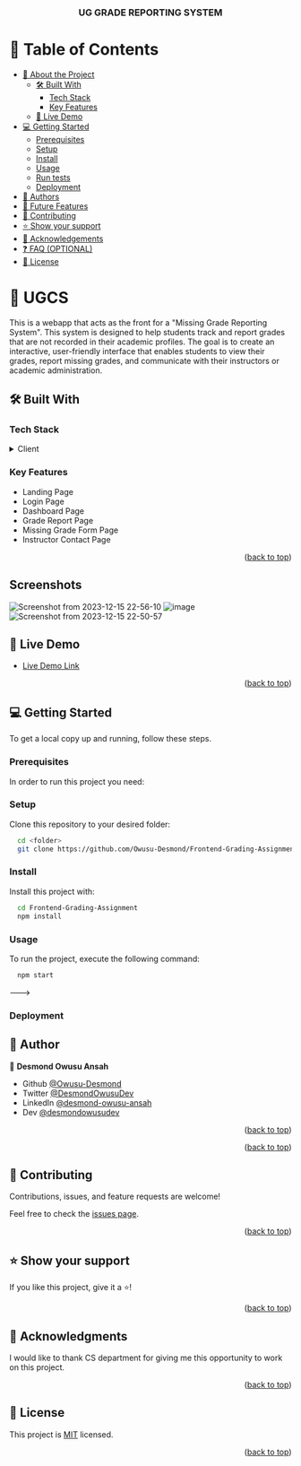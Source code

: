 <a name="readme-top"></a>

<div align="center">

  <h3><b>UG GRADE REPORTING SYSTEM</b></h3>

</div>

<!-- TABLE OF CONTENTS -->

# 📗 Table of Contents

- [📖 About the Project](#about-project)
  - [🛠 Built With](#built-with)
    - [Tech Stack](#tech-stack)
    - [Key Features](#key-features)
  - [🚀 Live Demo](#live-demo)
- [💻 Getting Started](#getting-started)
  - [Prerequisites](#prerequisites)
  - [Setup](#setup)
  - [Install](#install)
  - [Usage](#usage)
  - [Run tests](#run-tests)
  - [Deployment](#deployment)
- [👥 Authors](#authors)
- [🔭 Future Features](#future-features)
- [🤝 Contributing](#contributing)
- [⭐️ Show your support](#support)
- [🙏 Acknowledgements](#acknowledgements)
- [❓ FAQ (OPTIONAL)](#faq)
- [📝 License](#license)

<!-- PROJECT DESCRIPTION -->

# 📖 UGCS <a name="about-project"></a>

This is a webapp that acts as the front for a "Missing Grade Reporting System". This system is designed to help students track and report grades that are not recorded in their academic profiles. The goal is to create an interactive, user-friendly interface that enables students to view their grades, report missing grades, and communicate with their instructors or academic administration.

## 🛠 Built With <a name="built-with"></a>

### Tech Stack <a name="tech-stack"></a>

<details>
  <summary>Client</summary>
  <ul>
    <li><a href="https://reactjs.org/">React.js</a></li>
    <li><a href="https://reactrouter.com/">React Router</a></li>
    <li><a href="https://getbootstrap.com/">Bootstrap</a></li>
  </ul>
</details>

<!-- Features -->

### Key Features <a name="key-features"></a>

- Landing Page
- Login Page
- Dashboard Page
- Grade Report Page
- Missing Grade Form Page
- Instructor Contact Page

<p align="right">(<a href="#readme-top">back to top</a>)</p>

<!-- LIVE DEMO -->

## Screenshots


![Screenshot from 2023-12-15 22-56-10](https://github.com/Owusu-Desmond/Frontend-Grading-Assignment/assets/92303891/affec963-6550-4b4d-a4b8-50bb8a1b7fc8)
![image](https://github.com/Owusu-Desmond/Frontend-Grading-Assignment/assets/92303891/4fa20b1d-eaff-40fa-8393-d1f9aebf3618)
![Screenshot from 2023-12-15 22-50-57](https://github.com/Owusu-Desmond/Frontend-Grading-Assignment/assets/92303891/1d63666b-067d-4f00-ae49-3ed779073ee7)


## 🚀 Live Demo <a name="live-demo"></a>

- [Live Demo Link](https://ugcs-gpa-system.netlify.app/)

<p align="right">(<a href="#readme-top">back to top</a>)</p>

<!-- GETTING STARTED -->

## 💻 Getting Started <a name="getting-started"></a>

To get a local copy up and running, follow these steps.

### Prerequisites

In order to run this project you need:

### Setup

Clone this repository to your desired folder:

```sh
  cd <folder>
  git clone https://github.com/Owusu-Desmond/Frontend-Grading-Assignment
```

### Install

Install this project with:

```sh
  cd Frontend-Grading-Assignment
  npm install
```

### Usage

To run the project, execute the following command:

```sh
  npm start
```
--->

### Deployment

<!-- AUTHORS -->

## 👥 Author <a name="authors"></a>

👤 **Desmond Owusu Ansah**

- Github [@Owusu-Desmond](https://github.com/Owusu-Desmond)
- Twitter [@DesmondOwusuDev](https://twitter.com/DesmondOwusuDev)
- LinkedIn [@desmond-owusu-ansah](https://www.linkedin.com/in/desmond-owusu-ansah-09274a223/)
- Dev [@desmondowusudev](https://dev.to/desmondowusudev)

<p align="right">(<a href="#readme-top">back to top</a>)</p>

<!-- FUTURE FEATURES -->

<p align="right">(<a href="#readme-top">back to top</a>)</p>

<!-- CONTRIBUTING -->

## 🤝 Contributing <a name="contributing"></a>

Contributions, issues, and feature requests are welcome!

Feel free to check the [issues page](../../issues/).

<p align="right">(<a href="#readme-top">back to top</a>)</p>

<!-- SUPPORT -->

## ⭐️ Show your support <a name="support"></a>

If you like this project, give it a ⭐️!

<p align="right">(<a href="#readme-top">back to top</a>)</p>

<!-- ACKNOWLEDGEMENTS -->

## 🙏 Acknowledgments <a name="acknowledgements"></a>

I would like to thank CS department for giving me this opportunity to work on this project.

<p align="right">(<a href="#readme-top">back to top</a>)</p>

<!-- LICENSE -->

## 📝 License <a name="license"></a>

This project is [MIT](./LICENSE) licensed.

<p align="right">(<a href="#readme-top">back to top</a>)</p>
